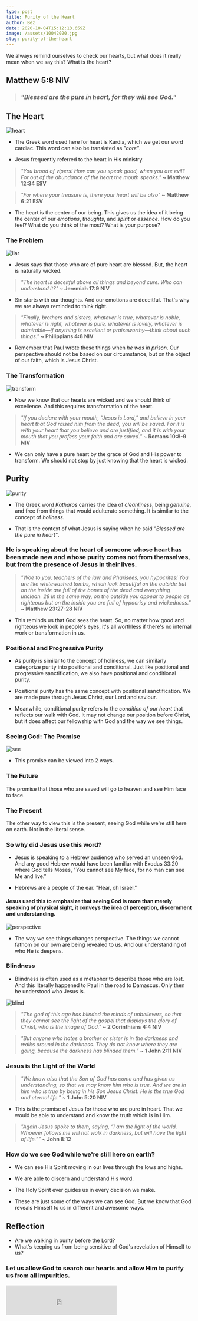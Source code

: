 ```yaml
---
type: post
title: Purity of the Heart
author: Bez
date: 2020-10-04T15:12:13.659Z
image: /assets/10042020.jpg
slug: purity-of-the-heart
---
```

We always remind ourselves to check our hearts, but what does it really mean when we say this? What is the heart?

## Matthew 5:8 NIV
> ### *"Blessed are the pure in heart, for they will see God."*

## The Heart
![heart](https://media.giphy.com/media/UQOtfc9uIXVv9IidCD/giphy.gif)

- The Greek word used here for heart is Kardia, which we get our word cardiac. This word can also be translated as *"core"*.

- Jesus frequently referred to the heart in His ministry. 

> *"You brood of vipers! How can you speak good, when you are evil? For out of the abundance of the heart the mouth speaks."* **~ Matthew 12:34 ESV**

> *"For where your treasure is, there your heart will be also"* **~ Matthew 6:21 ESV**

- The heart is the center of our being. This gives us the idea of it being the center of our *emotions*, *thoughts*, and *spirit* or *essence*. How do you feel? What do you think of the most? What is your purpose?

### The Problem

![liar](https://media.giphy.com/media/xT8qBfg1MafEkVmgk8/giphy.gif)

-  Jesus says that those who are of pure heart are blessed. But, the heart is naturally wicked.

> *"The heart is deceitful above all things and beyond cure. Who can understand it?"* **~ Jeremiah 17:9 NIV**

- Sin starts with our thoughts. And our emotions are deceitful. That's why we are always reminded to think right.

> *"Finally, brothers and sisters, whatever is true, whatever is noble, whatever is right, whatever is pure, whatever is lovely, whatever is admirable—if anything is excellent or praiseworthy—think about such things."* **~ Philippians 4:8 NIV**

- Remember that Paul wrote these things when *he was in prison*. Our perspective should not be based on our circumstance, but on the object of our faith, which is Jesus Christ.

### The Transformation
![transform](https://media.giphy.com/media/RLVHPJJv7jY1q/giphy.gif)

- Now we know that our hearts are wicked and we should think of excellence. And this requires transformation of the heart.

> *"If you declare with your mouth, “Jesus is Lord,” and believe in your heart that God raised him from the dead, you will be saved. For it is with your heart that you believe and are justified, and it is with your mouth that you profess your faith and are saved."* **~ Romans 10:8-9 NIV**

- We can only have a pure heart by the grace of God and His power to transform. We should not stop by just knowing that the heart is wicked.

## Purity
![purity](https://media.giphy.com/media/ZCMUXl3a9fuUZ9sjFj/giphy.gif)
- The Greek word *Katharos* carries the idea of *cleanliness*, being *genuine*, and free from things that would adulterate something. It is similar to the concept of *holiness*.

- That is the context of what Jesus is saying when he said *"Blessed are the pure in heart"*. 

### He is speaking about the heart of someone whose heart has been made new and whose purity comes not from themselves, but from the presence of Jesus in their lives.

> *"Woe to you, teachers of the law and Pharisees, you hypocrites! You are like whitewashed tombs, which look beautiful on the outside but on the inside are full of the bones of the dead and everything unclean. 28 In the same way, on the outside you appear to people as righteous but on the inside you are full of hypocrisy and wickedness."* **~ Matthew 23:27-28 NIV**

- This reminds us that God sees the heart. So, no matter how good and righteous we look in people's eyes, it's all worthless if there's no internal work or transformation in us.

### Positional and Progressive Purity
- As purity is similar to the concept of holiness, we can similarly categorize purity into positional and conditional. Just like positional and progressive sanctification, we also have positional and conditional purity.

- Positional purity has the same concept with positional sanctification. We are made pure through Jesus Christ, our Lord and saviour.

- Meanwhile, conditional purity refers to the *condition of our heart* that reflects our walk with God. It may not change our position before Christ, but it does affect our fellowship with God and the way we see things.

### Seeing God: The Promise
![see](https://media.giphy.com/media/fikcSiz20fgfT9M7XX/giphy.gif)

- This promise can be viewed into 2 ways.

### The Future
The promise that those who are saved will go to heaven and see Him face to face.

### The Present
The other way to view this is the present, seeing God while we're still here on earth. Not in the literal sense. 

### So why did Jesus use this word?
- Jesus is speaking to a Hebrew audience who served an unseen God. And any good Hebrew would have been familiar with Exodus 33:20 where God tells Moses, "You cannot see My face, for no man can see Me and live."

- Hebrews are a people of the ear. "Hear, oh Israel."

#### Jesus used this to emphasize that seeing God is more than merely speaking of physical sight, it conveys the idea of perception, discernment and understanding.

![perspective](https://media.giphy.com/media/5kFoWCE4XcNYFnuP5p/giphy.gif)

- The way we see things changes perspective. The things we cannot fathom on our own are being revealed to us. And our understanding of who He is deepens.

### Blindness

- Blindness is often used as a metaphor to describe those who are lost. And this literally happened to Paul in the road to Damascus. Only then he understood who Jesus is.

![blind](https://media.giphy.com/media/joZUiTQGU0276rgqFr/giphy.gif)

> *"The god of this age has blinded the minds of unbelievers, so that they cannot see the light of the gospel that displays the glory of Christ, who is the image of God."* **~ 2 Corinthians 4:4 NIV**

> *"But anyone who hates a brother or sister is in the darkness and walks around in the darkness. They do not know where they are going, because the darkness has blinded them."* **~ 1 John 2:11 NIV**

### Jesus is the Light of the World

> *"We know also that the Son of God has come and has given us understanding, so that we may know him who is true. And we are in him who is true by being in his Son Jesus Christ. He is the true God and eternal life."* **~ 1 John 5:20 NIV**

- This is the promise of Jesus for those who are pure in heart. That we would be able to understand and know the truth which is in Him.

> *"Again Jesus spoke to them, saying, “I am the light of the world. Whoever follows me will not walk in darkness, but will have the light of life.”"* **~ John 8:12**

### How do we see God while we're still here on earth?
- We can see His Spirit moving in our lives through the lows and highs.

- We are able to discern and understand His word.

- The Holy Spirit ever guides us in every decision we make.

- These are just some of the ways we can see God. But we know that God reveals Himself to us in different and awesome ways.

## Reflection

- Are we walking in purity before the Lord?
- What's keeping us from being sensitive of God's revelation of Himself to us?

### Let us allow God to search our hearts and allow Him to purify us from all impurities.

<iframe src="https://open.spotify.com/embed/track/40q0zi9i9YdCqrZDfALRDR" width="300" height="80" frameborder="0" allowtransparency="true" allow="encrypted-media"></iframe>







